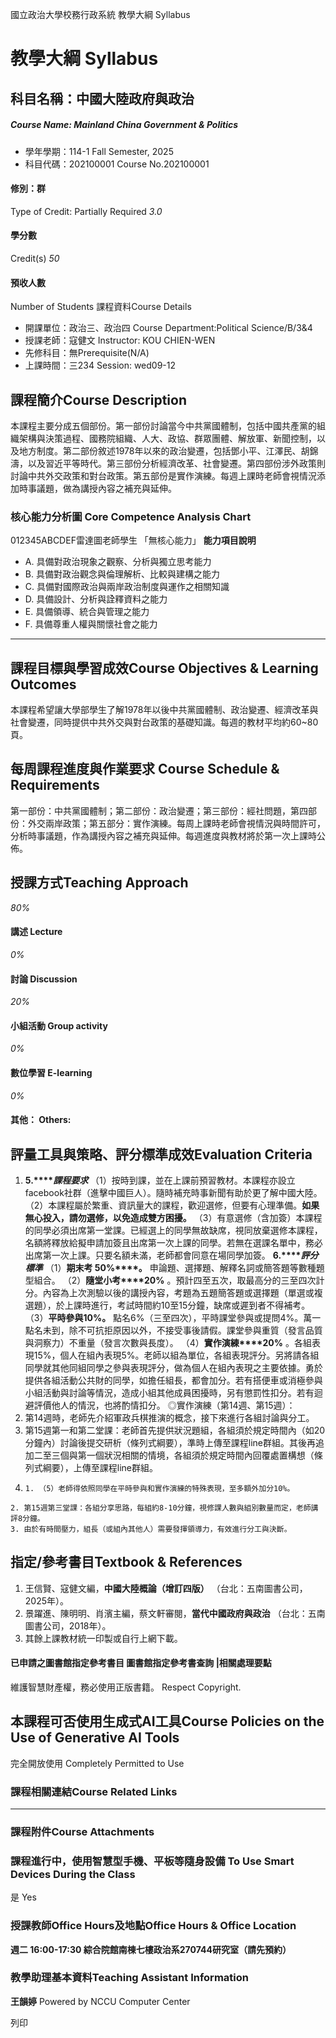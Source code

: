 國立政治大學校務行政系統 教學大綱 Syllabus
# 教學大綱 Syllabus
##  科目名稱：中國大陸政府與政治
#####  Course Name: Mainland China Government & Politics
  * 學年學期：114-1 Fall Semester, 2025 
  * 科目代碼：202100001 Course No.202100001


#### 修別：群
Type of Credit: Partially Required 
_3.0_
#### 學分數
Credit(s)
_50_
#### 預收人數
Number of Students
課程資料Course Details
  * 開課單位：政治三、政治四 Course Department:Political Science/B/3&4 
  * 授課老師：寇健文 Instructor: KOU CHIEN-WEN 
  * 先修科目：無Prerequisite(N/A)
  * 上課時間：三234 Session: wed09-12


##  課程簡介Course Description
本課程主要分成五個部份。第一部份討論當今中共黨國體制，包括中國共產黨的組織架構與決策過程、國務院組織、人大、政協、群眾團體、解放軍、新聞控制，以及地方制度。第二部份敘述1978年以來的政治變遷，包括鄧小平、江澤民、胡錦濤，以及習近平等時代。第三部份分析經濟改革、社會變遷。第四部份涉外政策則討論中共外交政策和對台政策。第五部份是實作演練。每週上課時老師會視情況添加時事議題，做為講授內容之補充與延伸。
###  核心能力分析圖 Core Competence Analysis Chart
012345ABCDEF雷達圖老師學生
「無核心能力」 
**能力項目說明**
  * A. 具備對政治現象之觀察、分析與獨立思考能力
  * B. 具備對政治觀念與倫理解析、比較與建構之能力
  * C. 具備對國際政治與兩岸政治制度與運作之相關知識
  * D. 具備設計、分析與詮釋資料之能力
  * E. 具備領導、統合與管理之能力
  * F. 具備尊重人權與關懷社會之能力


* * *
##  課程目標與學習成效Course Objectives & Learning Outcomes 
本課程希望讓大學部學生了解1978年以後中共黨國體制、政治變遷、經濟改革與社會變遷，同時提供中共外交與對台政策的基礎知識。每週的教材平均約60~80頁。
##  每周課程進度與作業要求 Course Schedule & Requirements
第一部份：中共黨國體制；第二部份：政治變遷；第三部份：經社問題，第四部份：外交兩岸政策；第五部分：實作演練。每周上課時老師會視情況與時間許可，分析時事議題，作為講授內容之補充與延伸。每週進度與教材將於第一次上課時公佈。
##  授課方式Teaching Approach
_80%_
####  講述 Lecture
_0%_
####  討論 Discussion
_20%_
####  小組活動 Group activity
_0%_
####  數位學習 E-learning
_0%_
####  其他： Others:
##  評量工具與策略、評分標準成效Evaluation Criteria
  1. **5.****_課程要求_**
（1）按時到課，並在上課前預習教材。本課程亦設立facebook社群（進擊中國巨人）。隨時補充時事新聞有助於更了解中國大陸。
（2）本課程屬於繁重、資訊量大的課程，歡迎選修，但要有心理準備。**如果無心投入，請勿選修，以免造成雙方困擾。**
（3）有意選修（含加簽）本課程的同學必須出席第一堂課。已經選上的同學無故缺席，視同放棄選修本課程，名額將釋放給擬申請加簽且出席第一次上課的同學。若無在選課名單中，務必出席第一次上課。只要名額未滿，老師都會同意在場同學加簽。
**6.****_評分標準_**
（1）**期末考 50%****。** 申論題、選擇題、解釋名詞或簡答題等數種題型組合。
（2）**隨堂小考****20%** 。預計四至五次，取最高分的三至四次計分。內容為上次測驗以後的講授內容，考題為五題簡答題或選擇題（單選或複選題），於上課時進行，考試時間約10至15分鐘，缺席或遲到者不得補考。
（3）**平時參與****10%****。** 點名6%（三至四次），平時課堂參與或提問4%。萬一點名未到，除不可抗拒原因以外，不接受事後請假。課堂參與重質（發言品質與洞察力）不重量（發言次數與長度）。
（4）**實作演練****20%** 。各組表現15%，個人在組內表現5%。老師以組為單位，各組表現評分。另將請各組同學就其他同組同學之參與表現評分，做為個人在組內表現之主要依據。勇於提供各組活動公共財的同學，如擔任組長，都會加分。若有搭便車或消極參與小組活動與討論等情況，造成小組其他成員困擾時，另有懲罰性扣分。若有迴避評價他人的情況，也將酌情扣分。
◎實作演練（第14週、第15週）：
  2. 第14週時，老師先介紹軍政兵棋推演的概念，接下來進行各組討論與分工。
  3. 第15週第一和第二堂課：老師首先提供狀況題組，各組須於規定時間內（如20分鐘內）討論後提交研析（條列式綱要），準時上傳至課程line群組。其後再追加二至三個與第一個狀況相關的情境，各組須於規定時間內回覆處置構想（條列式綱要），上傳至課程line群組。
  4.     1. （5）老師得依照同學在平時參與和實作演練的特殊表現，至多額外加分10%。
    2. 第15週第三堂課：各組分享思路，每組約8-10分鐘，視修課人數與組別數量而定，老師講評8分鐘。
    3. 由於有時間壓力，組長（或組內其他人）需要發揮領導力，有效進行分工與決斷。


##  指定/參考書目Textbook & References
  1. 王信賢、寇健文編，**中國大陸概論（增訂四版）** （台北：五南圖書公司，2025年）。
  2. 景躍進、陳明明、肖濱主編，蔡文軒審閱，**當代中國政府與政治** （台北：五南圖書公司，2018年）。
  3. 其餘上課教材統一印製或自行上網下載。


####  已申請之圖書館指定參考書目  圖書館指定參考書查詢 |相關處理要點
維護智慧財產權，務必使用正版書籍。 Respect Copyright.
##  本課程可否使用生成式AI工具Course Policies on the Use of Generative AI Tools
完全開放使用 Completely Permitted to Use
###  課程相關連結Course Related Links
* * *
###  課程附件Course Attachments
###  課程進行中，使用智慧型手機、平板等隨身設備 To Use Smart Devices During the Class
是  Yes
###  授課教師Office Hours及地點Office Hours & Office Location
**週二 16:00-17:30 綜合院館南棟七樓政治系270744研究室（請先預約）**
###  教學助理基本資料Teaching Assistant Information
**王韻婷**
Powered by NCCU Computer Center
  
列印

